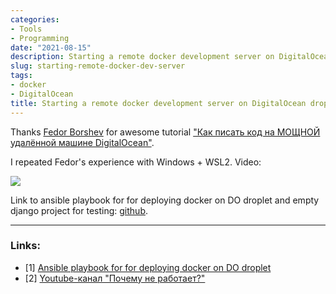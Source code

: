 ```yaml
---
categories:
- Tools
- Programming
date: "2021-08-15"
description: Starting a remote docker development server on DigitalOcean droplet.
slug: starting-remote-docker-dev-server
tags:
- docker
- DigitalOcean
title: Starting a remote docker development server on DigitalOcean droplet
---
```


Thanks [Fedor Borshev](https://github.com/f213) for awesome tutorial ["Как писать код на МОЩНОЙ удалённой машине DigitalOcean"](https://www.youtube.com/watch?v=Y0JraNE8ZRI&t=1166s).

I repeated Fedor's experience with Windows + WSL2. Video:

[![](https://img.youtube.com/vi/fsCtIazJooo/0.jpg)](https://www.youtube.com/watch?v=fsCtIazJooo)

Link to ansible playbook for for deploying docker on DO droplet and empty django project for testing: [github](https://github.com/Vostbur/ansible-playbooks/tree/main/dev-docker-server).

----
### Links:

- [1] [Ansible playbook for for deploying docker on DO droplet](https://github.com/Vostbur/ansible-playbooks/tree/main/dev-docker-server)
- [2] [Youtube-канал "Почему не работает?"](https://www.youtube.com/channel/UCO8aN1B8ncJM09rohGvOiCQ)
